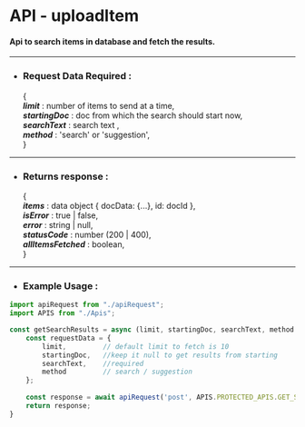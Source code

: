 # API - uploadItem
#### Api to search items in database and fetch the results.

------------------------

- ### Request Data Required :

  {  
  **_limit_** :  number of items to send at a time,  
  **_startingDoc_** : doc from which the search should start now,  
  **_searchText_** : search text ,  
  **_method_** : 'search' or 'suggestion',  
  }

------------------

- ### Returns response :

  {  
  **_items_** : data object { docData: {...}, id: docId },  
  **_isError_** : true | false,  
  **_error_** : string | null,  
  **_statusCode_** : number (200 | 400),     
  **_allItemsFetched_** : boolean,  
  }

----------------------

- ### Example Usage :

```javascript
import apiRequest from "./apiRequest";
import APIS from "./Apis";

const getSearchResults = async (limit, startingDoc, searchText, method = "search") => {
    const requestData = {
        limit,         // default limit to fetch is 10
        startingDoc,   //keep it null to get results from starting
        searchText,    //required
        method         // search / suggestion
    };
    
    const response = await apiRequest('post', APIS.PROTECTED_APIS.GET_SEARCH_RESULTS, requestData, 'application/json', true);
    return response;
}
```